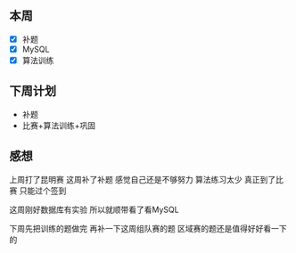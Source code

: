 ## 本周

 - [x] 补题
 - [x] MySQL
 - [x] 算法训练

## 下周计划

- 补题
- 比赛+算法训练+巩固

## 感想

上周打了昆明赛 这周补了补题 感觉自己还是不够努力 算法练习太少 真正到了比赛 只能过个签到

这周刚好数据库有实验 所以就顺带看了看MySQL

下周先把训练的题做完 再补一下这周组队赛的题 区域赛的题还是值得好好看一下的

